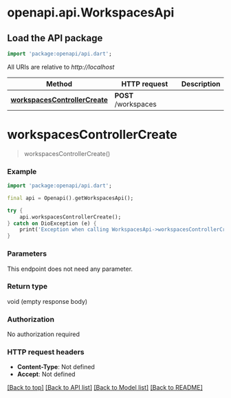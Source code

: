 # openapi.api.WorkspacesApi

## Load the API package
```dart
import 'package:openapi/api.dart';
```

All URIs are relative to *http://localhost*

Method | HTTP request | Description
------------- | ------------- | -------------
[**workspacesControllerCreate**](WorkspacesApi.md#workspacescontrollercreate) | **POST** /workspaces | 


# **workspacesControllerCreate**
> workspacesControllerCreate()



### Example
```dart
import 'package:openapi/api.dart';

final api = Openapi().getWorkspacesApi();

try {
    api.workspacesControllerCreate();
} catch on DioException (e) {
    print('Exception when calling WorkspacesApi->workspacesControllerCreate: $e\n');
}
```

### Parameters
This endpoint does not need any parameter.

### Return type

void (empty response body)

### Authorization

No authorization required

### HTTP request headers

 - **Content-Type**: Not defined
 - **Accept**: Not defined

[[Back to top]](#) [[Back to API list]](../README.md#documentation-for-api-endpoints) [[Back to Model list]](../README.md#documentation-for-models) [[Back to README]](../README.md)

